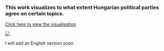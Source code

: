 ### This work visualizes to what extent Hungarian political parties agree on certain topics.

[Click here to view the visualisation](https://balintkomjati.github.io/elections-2022-hu/)  

![](https://raw.github.com/balintkomjati/elections-2022-hu/master/img/widgets_wide.PNG)  

I will add an English version soon.  
